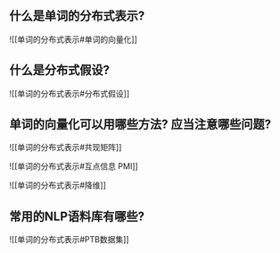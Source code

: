 ## 什么是单词的分布式表示?
![[单词的分布式表示#单词的向量化]]

## 什么是分布式假设?
![[单词的分布式表示#分布式假设]]

## 单词的向量化可以用哪些方法? 应当注意哪些问题?
![[单词的分布式表示#共现矩阵]]

![[单词的分布式表示#互点信息 PMI]]

![[单词的分布式表示#降维]]

## 常用的NLP语料库有哪些?
![[单词的分布式表示#PTB数据集]]